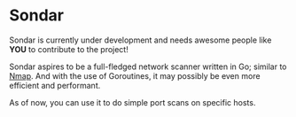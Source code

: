 # Sondar

Sondar is currently under development and needs awesome people like **YOU** to contribute to the project!

Sondar aspires to be a full-fledged network scanner written in Go; similar to [Nmap](https://github.com/nmap/nmap). And with the use of Goroutines, it may possibly be even more efficient and performant.

As of now, you can use it to do simple port scans on specific hosts.
